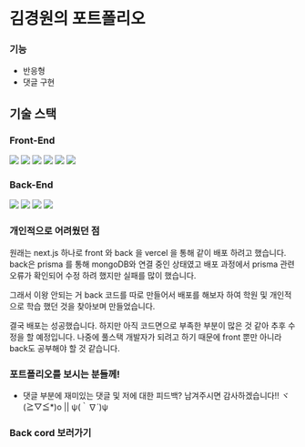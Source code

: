 # 김경원의 포트폴리오

### 기능
  - 반응형
  - 댓글 구현


## 기술 스택

### Front-End
  <div>
    <img src="https://img.shields.io/badge/Next.js-000000?style=flat-square&logo=Next.js&logoColor=white"/>
    <img src="https://img.shields.io/badge/Recoil-black?style=flat-square&logo=Recoil&logoColor=white"/>
    <img src="https://img.shields.io/badge/React Query-FF4154?style=flat-square&logo=ReactQuery&logoColor=white"/>
    <img src="https://img.shields.io/badge/React Hook Form-EC5990?style=flat-square&logo=ReactHookForm&logoColor=white"/>
    <img src="https://img.shields.io/badge/Axios-5A29E4?style=flat-square&logo=Axios&logoColor=white"/>
    <img src="https://img.shields.io/badge/Styled Components-DB7093?style=flat-square&logo=styled-components&logoColor=white"/>
  </div>

### Back-End
  <div>
      <img src="https://img.shields.io/badge/node-339933?style=flat-square&logo=Node.js&logoColor=white"/>
      <img src="https://img.shields.io/badge/Javascript-F7DF1E?style=flat-square&logo=JavaScript&logoColor=white"/>
      <img src="https://img.shields.io/badge/MongoDB-47A248?style=flat-square&logo=MongoDB&logoColor=white"/>
      <img src="https://img.shields.io/badge/Express-000000?style=flat-square&logo=Express&logoColor=white"/>
  </div>

### 개인적으로 어려웠던 점
  원래는 next.js 하나로 front 와 back 을 vercel 을 통해 같이 배포 하려고 했습니다.
  back은 prisma 를 통해 mongoDB와 연결 중인 상태였고 배포 과정에서 prisma 관련 오류가 확인되어
  수정 하려 했지만 실패를 많이 했습니다.
  
  그래서 이왕 안되는 거 back 코드를 따로 만들어서 배포를 해보자 하여
  학원 및 개인적으로 학습 했던 것을 찾아보며 만들었습니다.
  
  결국 배포는 성공했습니다. 하지만 아직 코드면으로 부족한 부분이 많은 것 같아 추후 수정을 할 예정입니다.
  나중에 풀스택 개발자가 되려고 하기 때문에 front 뿐만 아니라 back도 공부해야 할 것 같습니다.
  
  ### 포트폴리오를 보시는 분들께!
   - 댓글 부분에 재미있는 댓글 및 저에 대한 피드백? 남겨주시면 감사하겠습니다!!
   ヾ(≧▽≦*)o || ψ(｀∇´)ψ
  
  ### Back cord 보러가기
